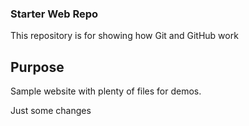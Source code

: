 ### Starter Web Repo

This repository is for showing how Git and GitHub work

## Purpose

Sample website with plenty of files for demos.

Just some changes 